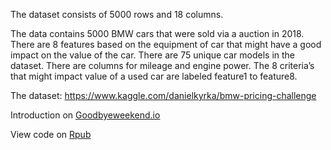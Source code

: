 
The dataset consists of 5000 rows and 18 columns.

The data contains 5000 BMW cars that were sold via a auction in 2018. There are 8 features based on the equipment of car that might have a good impact on the value of the car. There are 75 unique car models in the dataset. There are columns for mileage and engine power. The 8 criteria’s that might impact value of a used car are labeled feature1 to feature8.

The dataset: https://www.kaggle.com/danielkyrka/bmw-pricing-challenge


Introduction on [Goodbyeweekend.io](www.google.com)

View code on [Rpub](https://rpubs.com/vineetver/872494)
